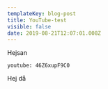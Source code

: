 ```yaml
---
templateKey: blog-post
title: YouTube-test
visible: false
date: 2019-08-21T12:07:01.008Z
---
```

Hejsan

`youtube: 46Z6xupF9C0`

Hej då
